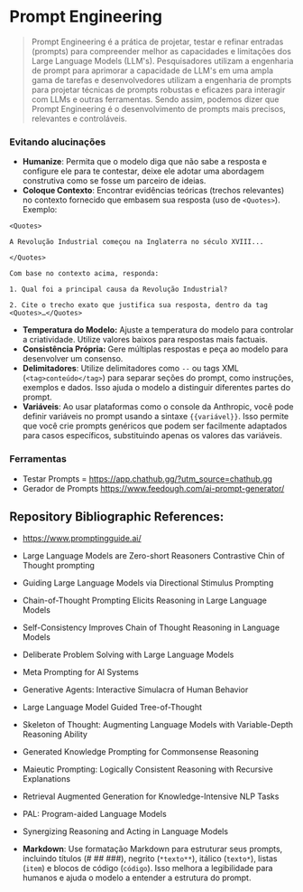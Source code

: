 # Prompt Engineering

> Prompt Engineering é a prática de projetar, testar e refinar entradas (prompts) para compreender melhor as capacidades e limitações dos Large Language Models (LLM's). Pesquisadores utilizam a engenharia de prompt para aprimorar a capacidade de LLM's em uma ampla gama de tarefas e desenvolvedores utilizam a engenharia de prompts para projetar técnicas de prompts robustas e eficazes para interagir com LLMs e outras ferramentas. Sendo assim, podemos dizer que Prompt Engineering é o desenvolvimento de prompts mais precisos, relevantes e controláveis.

### Evitando alucinações
- **Humanize**: Permita que o modelo diga que não sabe a resposta e configure ele para te contestar, deixe ele adotar uma abordagem construtiva como se fosse um parceiro de ideias.
- **Coloque Contexto**: Encontrar evidências teóricas (trechos relevantes) no contexto fornecido que embasem sua resposta (uso de `<Quotes>`). Exemplo:

`<Quotes>`

`A Revolução Industrial começou na Inglaterra no século XVIII...`

`</Quotes>`

`Com base no contexto acima, responda:`

`1. Qual foi a principal causa da Revolução Industrial?`

`2. Cite o trecho exato que justifica sua resposta, dentro da tag <Quotes>…</Quotes>`

- **Temperatura do Modelo:** Ajuste a temperatura do modelo para controlar a criatividade. Utilize valores baixos para respostas mais factuais.
- **Consistência Própria:** Gere múltiplas respostas e peça ao modelo para desenvolver um consenso.
- **Delimitadores**: Utilize delimitadores como `--` ou tags XML (`<tag>conteúdo</tag>`) para separar seções do prompt, como instruções, exemplos e dados. Isso ajuda o modelo a distinguir diferentes partes do prompt.
- **Variáveis**: Ao usar plataformas como o console da Anthropic, você pode definir variáveis no prompt usando a sintaxe `{{variável}}`. Isso permite que você crie prompts genéricos que podem ser facilmente adaptados para casos específicos, substituindo apenas os valores das variáveis.

### Ferramentas 

- Testar Prompts = https://app.chathub.gg/?utm_source=chathub.gg
- Gerador de Prompts https://www.feedough.com/ai-prompt-generator/

## Repository Bibliographic References:
- https://www.promptingguide.ai/

- Large Language Models are Zero-short Reasoners Contrastive Chin of Thought prompting
- Guiding Large Language Models via Directional Stimulus Prompting
- Chain-of-Thought Prompting Elicits Reasoning in Large Language Models
- Self-Consistency Improves Chain of Thought Reasoning in Language Models
- Deliberate Problem Solving with Large Language Models
- Meta Prompting for AI Systems
- Generative Agents: Interactive Simulacra of Human Behavior
- Large Language Model Guided Tree-of-Thought
- Skeleton of Thought: Augmenting Language Models with Variable-Depth Reasoning Ability
-  Generated Knowledge Prompting for Commonsense Reasoning
- Maieutic Prompting: Logically Consistent Reasoning with Recursive Explanations
- Retrieval Augmented Generation for Knowledge-Intensive NLP Tasks
- PAL: Program-aided Language Models
- Synergizing Reasoning and Acting in Language Models






- **Markdown**: Use formatação Markdown para estruturar seus prompts, incluindo títulos (# ## ###), negrito (`*texto**`), itálico (`texto*`), listas (`item`) e blocos de código (````código````). Isso melhora a legibilidade para humanos e ajuda o modelo a entender a estrutura do prompt.

